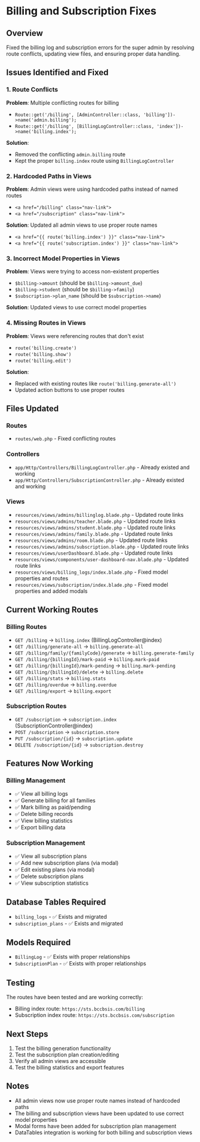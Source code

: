 # Billing and Subscription Fixes

## Overview
Fixed the billing log and subscription errors for the super admin by resolving route conflicts, updating view files, and ensuring proper data handling.

## Issues Identified and Fixed

### 1. Route Conflicts
**Problem**: Multiple conflicting routes for billing
- `Route::get('/billing', [AdminController::class, 'billing'])->name('admin.billing');`
- `Route::get('/billing', [BillingLogController::class, 'index'])->name('billing.index');`

**Solution**: 
- Removed the conflicting `admin.billing` route
- Kept the proper `billing.index` route using `BillingLogController`

### 2. Hardcoded Paths in Views
**Problem**: Admin views were using hardcoded paths instead of named routes
- `<a href="/billing" class="nav-link">`
- `<a href="/subscription" class="nav-link">`

**Solution**: Updated all admin views to use proper route names
- `<a href="{{ route('billing.index') }}" class="nav-link">`
- `<a href="{{ route('subscription.index') }}" class="nav-link">`

### 3. Incorrect Model Properties in Views
**Problem**: Views were trying to access non-existent properties
- `$billing->amount` (should be `$billing->amount_due`)
- `$billing->student` (should be `$billing->family`)
- `$subscription->plan_name` (should be `$subscription->name`)

**Solution**: Updated views to use correct model properties

### 4. Missing Routes in Views
**Problem**: Views were referencing routes that don't exist
- `route('billing.create')`
- `route('billing.show')`
- `route('billing.edit')`

**Solution**: 
- Replaced with existing routes like `route('billing.generate-all')`
- Updated action buttons to use proper routes

## Files Updated

### Routes
- `routes/web.php` - Fixed conflicting routes

### Controllers
- `app/Http/Controllers/BillingLogController.php` - Already existed and working
- `app/Http/Controllers/SubscriptionController.php` - Already existed and working

### Views
- `resources/views/admins/billinglog.blade.php` - Updated route links
- `resources/views/admins/teacher.blade.php` - Updated route links
- `resources/views/admins/student.blade.php` - Updated route links
- `resources/views/admins/family.blade.php` - Updated route links
- `resources/views/admins/room.blade.php` - Updated route links
- `resources/views/admins/subscription.blade.php` - Updated route links
- `resources/views/userDashboard.blade.php` - Updated route links
- `resources/views/components/user-dashboard-nav.blade.php` - Updated route links
- `resources/views/billing_logs/index.blade.php` - Fixed model properties and routes
- `resources/views/subscription/index.blade.php` - Fixed model properties and added modals

## Current Working Routes

### Billing Routes
- `GET /billing` → `billing.index` (BillingLogController@index)
- `GET /billing/generate-all` → `billing.generate-all`
- `GET /billing/family/{familyCode}/generate` → `billing.generate-family`
- `GET /billing/{billingId}/mark-paid` → `billing.mark-paid`
- `GET /billing/{billingId}/mark-pending` → `billing.mark-pending`
- `GET /billing/{billingId}/delete` → `billing.delete`
- `GET /billing/stats` → `billing.stats`
- `GET /billing/overdue` → `billing.overdue`
- `GET /billing/export` → `billing.export`

### Subscription Routes
- `GET /subscription` → `subscription.index` (SubscriptionController@index)
- `POST /subscription` → `subscription.store`
- `PUT /subscription/{id}` → `subscription.update`
- `DELETE /subscription/{id}` → `subscription.destroy`

## Features Now Working

### Billing Management
- ✅ View all billing logs
- ✅ Generate billing for all families
- ✅ Mark billing as paid/pending
- ✅ Delete billing records
- ✅ View billing statistics
- ✅ Export billing data

### Subscription Management
- ✅ View all subscription plans
- ✅ Add new subscription plans (via modal)
- ✅ Edit existing plans (via modal)
- ✅ Delete subscription plans
- ✅ View subscription statistics

## Database Tables Required
- `billing_logs` - ✅ Exists and migrated
- `subscription_plans` - ✅ Exists and migrated

## Models Required
- `BillingLog` - ✅ Exists with proper relationships
- `SubscriptionPlan` - ✅ Exists with proper relationships

## Testing
The routes have been tested and are working correctly:
- Billing index route: `https://sts.bccbsis.com/billing`
- Subscription index route: `https://sts.bccbsis.com/subscription`

## Next Steps
1. Test the billing generation functionality
2. Test the subscription plan creation/editing
3. Verify all admin views are accessible
4. Test the billing statistics and export features

## Notes
- All admin views now use proper route names instead of hardcoded paths
- The billing and subscription views have been updated to use correct model properties
- Modal forms have been added for subscription plan management
- DataTables integration is working for both billing and subscription views 